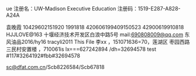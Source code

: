 ue
注册名：UW-Madison Executive Education
注册码：1519-E287-A828-A24A

 袁晚霞 10429602151920 1991818
 420606199409150523
 42900619910818
 HJJLOVE@163
 十堰经济技术开发区白浪中路5号
 mail:690808009@qq.com
 东风油品2016/hy16
 tracyli2011
This File  李xx ，151071636=70，莲湖区 枣园西路三民村安置楼 ，710061is lx===627242894 /dh=32694578 test
#117#3264192#fbb#32694578

sc@dfat.com.cn/Scb8226584/Scb67818
